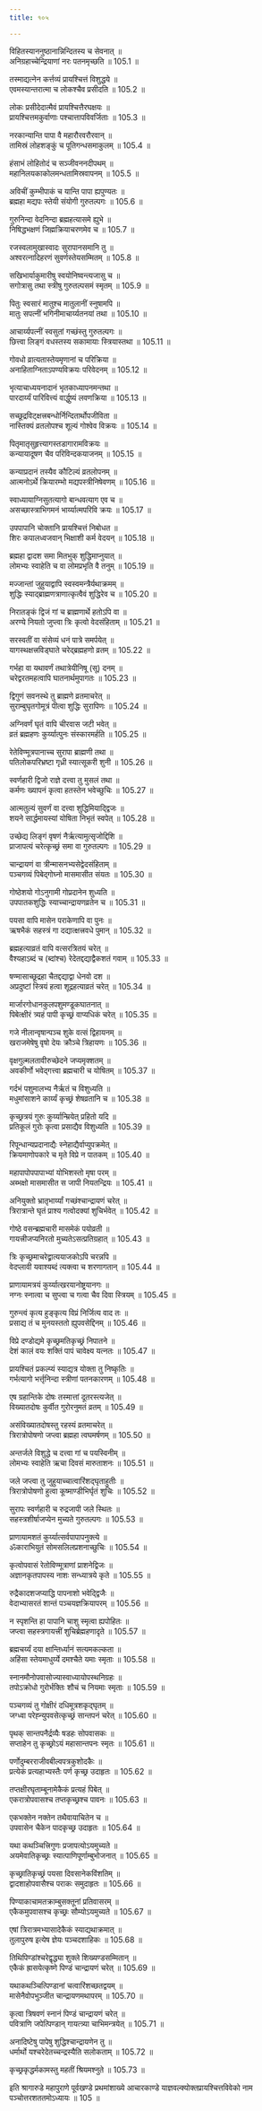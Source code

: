 ```yaml
---
title: १०५

---
```

विहितस्याननुष्ठानान्निन्दितस्य च सेवनात् ॥  
अनिग्रहाच्चेन्द्रियाणां नरः पतनमृच्छति ॥ 105.1 ॥  
  
तस्माद्यत्नेन कर्त्तव्यं प्रायश्चित्तं विशुद्धये ॥  
एवमस्यान्तरात्मा च लोकश्चैव प्रसीदति ॥ 105.2 ॥  
  
लोकः प्रसीदेदात्मैवं प्रायश्चित्तैरघक्षयः ॥  
प्रायश्चित्तमकुर्वाणाः पश्चात्तापविवर्जिताः ॥ 105.3 ॥  
  
नरकान्यान्ति पापा वै महारौरवरौरवान् ॥  
तामिस्रं लोहशङ्कुं च पूतिगन्धसमाकुलम् ॥ 105.4 ॥  
  
हंसाभं लोहितोदं च सञ्जीवननदीपथम् ॥  
महानिलयकाकोलमन्धतामिस्रवापनम् ॥ 105.5 ॥  
  
अविचीं कुम्भीपाकं च यान्ति पापा ह्यपुण्यतः ॥  
ब्रह्महा मद्यपः स्तेयी संयोगी गुरुतल्पगः ॥ 105.6 ॥  
  
गुरुनिन्दा वेदनिन्दा ब्रह्महत्यासमे ह्युभे ॥  
निषिद्धभक्षणं जिह्मक्रियाचरणमेव च ॥ 105.7 ॥  
  
रजस्वलामुखास्वादः सुरापानसमानि तु ॥  
अश्वरत्नादिहरणं सुवर्णस्तेयसम्मितम् ॥ 105.8 ॥  
  
सखिभार्याकुमारीषु स्वयोनिष्वन्त्यजासु च ॥  
सगोत्रासु तथा स्त्रीषु गुरुतल्पसमं स्मृतम् ॥ 105.9 ॥  
  
पितुः स्वसारं मातुश्च मातुलानीं स्नुषामपि ॥  
मातुः सपत्नीं भगिनीमाचार्य्यतनयां तथा ॥ 105.10 ॥  
  
आचार्य्यपत्नीं स्वसुतां गच्छंस्तु गुरुतल्पगः ॥  
छित्त्वा लिङ्गं वधस्तस्य सकामायाः स्त्रियास्तथा ॥ 105.11 ॥  
  
गोवधो व्रात्यतास्तेयमृणानां च परिक्रिया ॥  
अनाहिताग्निताऽपण्यविक्रयः परिवेदनम् ॥ 105.12 ॥  
  
भृत्याचाध्ययनादानं भृतकाध्यापनमन्तथा ॥  
पारदार्य्यं पारिवित्त्यं वार्द्धुष्यं लवणक्रिया ॥ 105.13 ॥  
  
सच्छूद्रविट्क्षत्त्रबन्धोर्निन्दितार्थोपजीविता ॥  
नास्तिक्यं व्रतलोपश्च शूल्यं गोश्वेव विक्रयः ॥ 105.14 ॥  
  
पितृमातृसुहृत्त्यागस्तडागारामविक्रयः ॥  
कन्यायादूषण चैव परिविन्दकयाजनम् ॥ 105.15 ॥  
  
कन्याप्रदानं तस्यैव कौटिल्यं व्रतलोपनम् ॥  
आत्मनोऽर्थे क्रियारम्भो मद्यपस्त्रीनिषेवणम् ॥ 105.16 ॥  
  
स्वाध्यायाग्निसुतत्यागो बान्धवत्याग एव च ॥  
असच्छास्त्राभिगमनं भार्य्यात्मपरिवि क्रयः ॥ 105.17 ॥  
  
उपपापानि चोक्तानि प्रायश्चित्तं निबोधत ॥  
शिरः कपालध्वजवान् भिक्षाशी कर्म वेदयन् ॥ 105.18 ॥  
  
ब्रह्महा द्वादश समा मितभुक् शुद्धिमाप्नुयात् ॥  
लोमभ्यः स्वाहेति च वा लोमप्रभृति वै तनुम् ॥ 105.19 ॥  
  
मज्जान्तां जुहुयाद्वापि स्वस्वमन्त्रैर्यथाक्रमम् ॥  
शुद्धिः स्याद्ब्राह्मणत्राणात्कृत्वैवं शुद्धिरेव च ॥ 105.20 ॥  
  
निरातङ्कं द्विजं गां च ब्राह्मणार्थे हतोऽपि वा ॥  
अरण्ये नियतो जुप्त्वा त्रिः कृत्वो वेदसंहिताम् ॥ 105.21 ॥  
  
सरस्वतीं वा संसेव्यं धनं पात्रे समर्पयेत् ॥  
यागस्थक्षत्त्रविड्घाते चरेद्ब्रह्महणो व्रतम् ॥ 105.22 ॥  
  
गर्भहा वा यथावर्णं तथात्रेयीनिषू (सू) दनम् ॥  
चरेद्वरतमहत्वापि घातनार्थमुपागतः ॥ 105.23 ॥  
  
द्विगुणं सवनस्थे तु ब्राह्मणे व्रतमाचरेत् ॥  
सुराम्बुघृतगोमूत्रं पीत्वा शुद्धिः सुरापिणः ॥ 105.24 ॥  
  
अग्निवर्णं घृतं वापि चीरवास जटी भवेत् ॥  
व्रतं ब्रह्महणः कुर्य्यात्पुनः संस्कारमर्हति ॥ 105.25 ॥  
  
रेतेविण्मूत्रपानाच्च सुरापा ब्राह्मणी तथा ॥  
पतिलोकपरिभ्रष्टा गृध्री स्यात्सूकरी शुनी ॥ 105.26 ॥  
  
स्वर्णहारी द्विजो राज्ञे दत्त्वा तु मुसलं तथा ॥  
कर्मणः ख्यापनं कृत्वा हतस्तेन भवेच्छुचिः ॥ 105.27 ॥  
  
आत्मतुल्यं सुवर्णं वा दत्त्वा शुद्धिमियाद्द्विजः ॥  
शयने सार्द्धमायस्यां योषिता निभृतं स्वपेत् ॥ 105.28 ॥  
  
उच्छेद्य लिङ्गं वृषणं नैर्ऋत्यामुत्सृजोद्दिशि ॥  
प्राजापत्यं चरेत्कृच्छ्रं समा वा गुरुतल्पगः ॥ 105.29 ॥  
  
चान्द्रायणं वा त्रीन्मासनभ्यसेद्वेदसंहिताम् ॥  
पञ्चगव्यं पिबेद्गोघ्नो मासमासीत संयतः ॥ 105.30 ॥  
  
गोष्ठेशयो गोऽनुगामी गोप्रदानेन शुध्यति ॥  
उपपातकशुद्धिः स्याच्चान्द्रायणव्रतेन च ॥ 105.31 ॥  
  
पयसा वापि मासेन पराकेणापि वा पुनः ॥  
ऋषभैकं सहस्त्रं गा दद्यात्क्षत्त्रवधे पुमान् ॥ 105.32 ॥  
  
ब्रह्महत्याव्रतं वापि वत्सरत्रितयं चरेत् ॥  
वैश्यहाऽब्दं च (ब्दांश्च) रेदेतद्दद्याद्वैकशतं गवाम् ॥ 105.33 ॥  
  
षण्मासाच्छूद्रहा चैतद्दद्याद्वा धेनवो दश ॥  
अप्रदुष्टां स्त्रियं हत्वा शूद्रहत्याव्रतं चरेत् ॥ 105.34 ॥  
  
मार्जारगोधानकुलपशुमण्डूकघातनात् ॥  
पिबेत्क्षीरं त्र्यहं पापी कृच्छ्रं वाप्यधिकं चरेत् ॥ 105.35 ॥  
  
गजे नीलान्वृषान्पञ्च शुके वत्सं द्विहायनम् ॥  
खराजमेषेषु वृषो देयः क्रौञ्चे त्रिहायणः ॥ 105.36 ॥  
  
वृक्षगुल्मलतावीरुच्छेदने जप्यमृक्शतम् ॥  
अवकीर्णो भवेद्गत्त्वा ब्रह्मचारी च योषितम् ॥ 105.37 ॥  
  
गर्दभं पशुमालभ्य नैर्ऋतं च विशुध्यति ॥  
मधुमांसाशने कार्य्यं कृच्छ्रं शेषव्रतानि च ॥ 105.38 ॥  
  
कृच्छ्रत्रयं गुरुः कुर्य्यान्म्रियेत् प्रहितो यदि ॥  
प्रतिकूलं गुरोः कृत्वा प्रसाद्यैव विशुध्यति ॥ 105.39 ॥  
  
रिपून्धान्यप्रदानाद्यैः स्नेहाद्यैर्वाप्युपक्रमेत् ॥  
क्रियमाणोपकारे च मृते विप्रे न पातकम् ॥ 105.40 ॥  
  
महापापोपपापाभ्यां योभिशस्तो मृषा परम् ॥  
अब्भक्षो मासमासीत स जापी नियतन्द्रियः ॥ 105.41 ॥  
  
अनियुक्तो भ्रातृभार्य्यां गच्छंश्चान्द्रायणं चरेत् ॥  
त्रिरात्रान्ते घृतं प्राश्य गत्वोदक्यां शुचिर्भवेत् ॥ 105.42 ॥  
  
गोष्ठे वसन्ब्रह्मचारी मासमेकं पयोव्रती ॥  
गायत्त्रीजप्यनिरतो मुच्यतेऽसत्प्रतिग्रहात् ॥ 105.43 ॥  
  
त्रिः कृच्छ्रमाचरेद्व्रात्ययाजकोऽपि चरन्नपि ॥  
वेदप्लावी यवाश्यब्दं त्यक्त्वा च शरणागतान् ॥ 105.44 ॥  
  
प्राणायामत्रयं कुर्य्यात्खरयानोष्ट्रयानगः ॥  
नग्नः स्नात्वा च सुप्त्वा च गत्वा चैव दिवा स्त्रियम् ॥ 105.45 ॥  
  
गुरुन्त्वं कृत्य हुङ्कृत्य विप्रं निर्जित्य वाद तः ॥  
प्रसाद्य तं च मुनयस्ततो ह्युपवसेद्दिनम् ॥ 105.46 ॥  
  
विप्रे दण्डोद्यमे कृच्छ्रमतिकृच्छ्रं निपातने ॥  
देशं कालं वयः शक्तिं पापं चावेक्ष्य यत्नतः ॥ 105.47 ॥  
  
प्रायश्चितं प्रकल्प्यं स्याद्यत्र योक्ता तु निष्कृतिः ॥  
गर्भत्यागो भर्त्तृनिन्दा स्त्रीणां पतनकारणम् ॥ 105.48 ॥  
  
एष ग्रहान्तिके दोषः तस्मात्तां दूतरस्त्यजेत् ॥  
विख्यातदोषः कुर्वीत गुरोरनुमतं व्रतम् ॥ 105.49 ॥  
  
असंविख्यातदोषस्तु रहस्यं व्रतमाचरेत् ॥  
त्रिरात्रोपोषणो जप्त्वा ब्रह्महा त्वघमर्षणम् ॥ 105.50 ॥  
  
अन्तर्जले विशुद्धे च दत्त्वा गां च पयस्विनीम् ॥  
लोमभ्यः स्वाहेति ऋचा दिवसं मारुताशनः ॥ 105.51 ॥  
  
जले जप्त्वा तु जुहुयाच्चात्वारिंशद्घृताहुतीः ॥  
त्रिरात्रोपोषणो हुत्वा कूष्माण्डीभिर्घृतं शुचिः ॥ 105.52 ॥  
  
सुरापः स्वर्णहारी च रुद्रजापी जले स्थितः ॥  
सहस्त्रशीर्षाजप्येन मुच्यते गुरुतल्पगः ॥ 105.53 ॥  
  
प्राणायामशतं कुर्य्यात्सर्वपापापनुक्त्ये ॥  
ॐकाराभियुतं सोमसलिलप्रशनाच्छुचिः ॥ 105.54 ॥  
  
कृत्वोपवासं रेतोविण्मूत्राणां प्राशनेद्विजः ॥  
अज्ञानकृतपापस्य नाशः सन्ध्यात्रये कृते ॥ 105.55 ॥  
  
रुद्रैकादशजप्याद्धि पापनाशो भवेद्द्विजैः ॥  
वेदाभ्यासरतं शान्तं पञ्चयज्ञक्रियापरम् ॥ 105.56 ॥  
  
न स्पृशन्ति हा पापानि चाशु स्मृत्वा ह्यपोहितः ॥  
जप्त्वा सहस्त्रगायत्त्रीं शुचिर्ब्रह्महणादृते ॥ 105.57 ॥  
  
ब्रह्मचर्य्यं दया क्षान्तिर्ध्यानं सत्यमकल्कता ॥  
अहिंसा स्तेयमाधुर्य्ये दमश्चैते यमाः स्मृताः ॥ 105.58 ॥  
  
स्नानमौनोपवासोज्यास्वाध्यायोपस्थनिग्रहः ॥  
तपोऽक्रोधो गुरोर्भक्तिः शौचं च नियमाः स्मृताः ॥ 105.59 ॥  
  
पञ्चगव्यं तु गोक्षीरं दधिमूत्रशकृद्घृतम् ॥  
जग्ध्वा परेह्न्युपवसेत्कृच्छ्रं सान्तपनं चरेत् ॥ 105.60 ॥  
  
पृथक् सान्तपनैर्द्रव्यैः षडहः सोपवासकः ॥  
सप्ताहेन तु कृच्छ्रोऽयं महासान्तपनः स्मृतः ॥ 105.61 ॥  
  
पर्णोदुम्बरराजीवबील्वपत्रकुशोदकैः ॥  
प्रत्येकं प्रत्यहाभ्यस्तैः पर्ण कृच्छ्र उदाहृतः ॥ 105.62 ॥  
  
तप्तक्षीरघृताम्बूनामेकैकं प्रत्यहं पिबेत् ॥  
एकरात्रोपवासश्च तप्तकृच्छ्रश्च पावनः ॥ 105.63 ॥  
  
एकभक्तेन नक्तेन तथैवायाचितेन च ॥  
उपवासेन चैकेन पादकृच्छ्र उदाहृतः ॥ 105.64 ॥  
  
यथा कथञ्चित्त्रिगुणः प्रजापत्योऽयमुच्यते ॥  
अयमेवातिकृच्छ्रः स्यात्पाणिपूर्णाम्बुभोजनात् ॥ 105.65 ॥  
  
कृच्छ्रातिकृच्छ्रं पयसा दिवसानेकविंशतिम् ॥  
द्वादशाहोपवासैश्च पराकः समुदाहृतः ॥ 105.66 ॥  
  
पिण्याकाचामतक्राम्बुसक्तूनां प्रतिवासरम् ॥  
एकैकमुपवासश्च कृच्छ्रः सौम्योऽयमुच्यते ॥ 105.67 ॥  
  
एषां त्रिरात्रमभ्यासादेकैकं स्याद्यथाक्रमात् ॥  
तुलापुरुष इत्येष ज्ञेयः पञ्चदशाहिकः ॥ 105.68 ॥  
  
तिथिपिण्डांश्चरेद्वृद्ध्या शुक्ले शिख्यण्डसम्मितान् ॥  
एकैकं ह्रासयेत्कृष्णे पिण्डं चान्द्रायणं चरेत् ॥ 105.69 ॥  
  
यथाकथञ्चित्पिण्डानां चत्वारिंशच्छतद्वयम् ॥  
मासेनैवोपभुञ्जीत चान्द्रायणमथापरम् ॥ 105.70 ॥  
  
कृत्वा त्रिषवणं स्नानं पिण्डं चान्द्रायणं चरेत् ॥  
पवित्राणि जपेत्पिण्डान् गायत्त्र्या चाभिमन्त्रयेत् ॥ 105.71 ॥  
  
अनादिष्टेषु पापेषु शुद्धिश्चान्द्रायणेन तु ॥  
धर्मार्थो यश्चरेदेतच्चन्द्रस्यैति सलोकताम् ॥ 105.72 ॥  
  
कृच्छ्रकृद्धर्मकामस्तु महतीं श्रियमश्नुते ॥ 105.73 ॥  
  
इति श्रागारुडे महापुराणे पूर्वखण्डे प्रथमांशाख्ये आचारकाण्डे याज्ञवल्क्योक्तप्रायश्चित्तविवेको नाम पञ्चोत्तरशततमोऽध्यायः ॥ 105 ॥